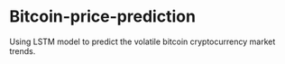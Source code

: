 # Bitcoin-price-prediction
Using LSTM model to predict the volatile bitcoin cryptocurrency market trends.
